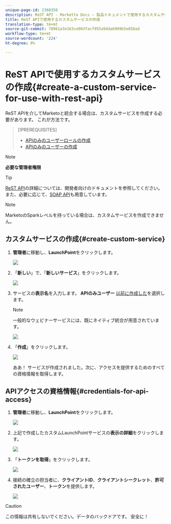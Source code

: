 ```yaml
---
unique-page-id: 2360350
description: ReST API - Marketto Docs — 製品ドキュメントで使用するカスタムサービスの作成
title: ReST APIで使用するカスタムサービスの作成
translation-type: tm+mt
source-git-commit: 78961a3e163ce903facf955a9dda6909b5e85bad
workflow-type: tm+mt
source-wordcount: '224'
ht-degree: 0%

---
```



# ReST APIで使用するカスタムサービスの作成{#create-a-custom-service-for-use-with-rest-api}

ReST APIを介してMarketoと統合する場合は、カスタムサービスを作成する必要があります。 これが方法です。

>[!PREREQUISITES]
>
>* [APIのみのユーザーロールの作成](/help/marketo/product-docs/administration/users-and-roles/create-an-api-only-user-role.md)
>* [APIのみのユーザーの作成](/help/marketo/product-docs/administration/users-and-roles/create-an-api-only-user.md)

>



>[!NOTE]
>
>**必要な管理者権限**

>[!TIP]
>
>[ReST API](http://developers.marketo.com/documentation/rest/)の詳細については、開発者向けのドキュメントを参照してください。 また、必要に応じて、[SOAP API](http://developers.marketo.com/documentation/soap/)も用意しています。

>[!NOTE]
>
>MarketoのSparkレベルを持っている場合は、カスタムサービスを作成できません。

## カスタムサービスの作成{#create-custom-service}

1. **管理者**&#x200B;に移動し、**LaunchPoint**&#x200B;をクリックします。

   ![](assets/image2014-9-19-10-3a38-3a15.png)

1. 「**新しい**」で、「**新しいサービス**」をクリックします。

   ![](assets/image2014-9-19-10-3a38-3a22.png)

1. サービスの&#x200B;**表示名**&#x200B;を入力します。 **APIのみユーザー** [以前に作成した](/help/marketo/product-docs/administration/users-and-roles/create-an-api-only-user.md)を選択します。

   >[!NOTE]
   >
   >一般的なウェビナーサービスには、既にネイティブ統合が用意されています。

   ![](assets/image2014-9-19-10-3a38-3a32.png)

1. 「**作成**」をクリックします。

   ![](assets/image2014-9-19-10-3a39-3a28.png)

   ああ！ サービスが作成されました。次に、アクセスを提供するためのすべての資格情報を取得します。

## APIアクセスの資格情報{#credentials-for-api-access}

1. **管理者**&#x200B;に移動し、**LaunchPoint**&#x200B;をクリックします。

   ![](assets/image2014-9-19-10-3a42-3a11.png)

1. 上記で作成したカスタムLaunchPointサービスの&#x200B;**表示の詳細**&#x200B;をクリックします。

   ![](assets/image2014-9-19-10-3a42-3a16.png)

1. 「**トークンを取得**」をクリックします。

   ![](assets/image2014-9-19-10-3a42-3a24.png)

1. 接続の確立の担当者に、**クライアントID**、**クライアントシークレット**、**許可されたユーザー**、**トークン**&#x200B;を提供します。

   ![](assets/image2014-9-19-10-3a42-3a38.png)

>[!CAUTION]
>
>この情報は共有しないでください。データのバックドアです。 安全に！
